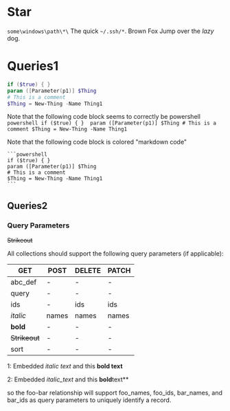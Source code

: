 # Star

`some\windows\path\*\` The quick `~/.ssh/*`. Brown Fox
Jump over the *lazy* dog.


# Queries1

```powershell
if ($true) { } 
param ([Parameter(p1)] $Thing
# This is a comment
$Thing = New-Thing -Name Thing1 
```

Note that the following code block seems to correctly be powershell
    ```powershell
    if ($true) { } 
    param ([Parameter(p1)] $Thing
    # This is a comment
    $Thing = New-Thing -Name Thing1                      
    ```


Note that the following code block is colored "markdown code"

    ```powershell
    if ($true) { } 
    param ([Parameter(p1)] $Thing
    # This is a comment
    $Thing = New-Thing -Name Thing1                      
    ```

## Queries2
### Query Parameters
~~Strikeout~~ 

All collections should support the following query parameters (if applicable):

| GET                | POST  | DELETE | PATCH |
|--------------------|-------|--------|-------|
| abc_def            | -     | -      | -     |
| query              | -     | -      | -     |
| ids                | -     | ids    | ids   |
| _italic_           | names | names  | names |
| **bold**           | -     | -      | -     |
| ~~Strikeout~~      | -     | -      | -     |
| sort               | -     | -      | -     |

1: Embedded _italic text_ and this **bold text**

2: Embedded _italic_text_ and this **bold**text**

so the foo-bar relationship will support foo_names, foo_ids, bar_names, and bar_ids as query parameters to uniquely identify a record.

